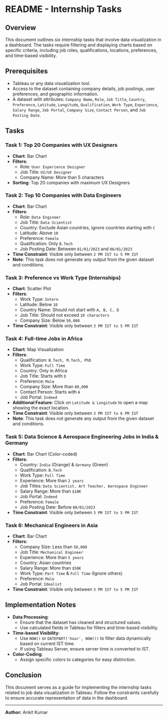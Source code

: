# README - Internship Tasks

## Overview
This document outlines six internship tasks that involve data visualization in a dashboard. The tasks require filtering and displaying charts based on specific criteria, including job roles, qualifications, locations, preferences, and time-based visibility.

## Prerequisites
- Tableau or any data visualization tool.
- Access to the dataset containing company details, job postings, user preferences, and geographic information.
- A dataset with attributes: `Company Name`, `Role`, `Job Title`, `Country`, `Preference`, `Latitude`, `Longitude`, `Qualification`, `Work Type`, `Experience`, `Salary Range`, `Job Portal`, `Company Size`, `Contact Person`, and `Job Posting Date`.

## Tasks

### Task 1: Top 20 Companies with UX Designers
- **Chart**: Bar Chart
- **Filters**:
  - Role: `User Experience Designer`
  - Job Title: `UI/UX Designer`
  - Company Name: More than 5 characters
- **Sorting**: Top 20 companies with maximum UX Designers

### Task 2: Top 10 Companies with Data Engineers
- **Chart**: Bar Chart
- **Filters**:
  - Role: `Data Engineer`
  - Job Title: `Data Scientist`
  - Country: Exclude Asian countries, ignore countries starting with `C`
  - Latitude: Above `10`
  - Preference: `Female`
  - Qualification: Only `B.Tech`
  - Job Posting Date: Between `01/01/2023` and `06/01/2023`
- **Time Constraint**: Visible only between `3 PM IST to 5 PM IST`
- **Note**: This task does not generate any output from the given dataset and conditions.

### Task 3: Preference vs Work Type (Internships)
- **Chart**: Scatter Plot
- **Filters**:
  - Work Type: `Intern`
  - Latitude: Below `10`
  - Country Name: Should not start with `A, B, C, D`
  - Job Title: Should not exceed `10 characters`
  - Company Size: Below `50,000`
- **Time Constraint**: Visible only between `3 PM IST to 5 PM IST`

### Task 4: Full-time Jobs in Africa
- **Chart**: Map Visualization
- **Filters**:
  - Qualification: `B.Tech, M.Tech, PhD`
  - Work Type: `Full Time`
  - Country: Only in Africa
  - Job Title: Starts with `D`
  - Preference: `Male`
  - Company Size: More than `80,000`
  - Contact Person: Starts with `A`
  - Job Portal: `Indeed`
- **Additional Feature**: Click on `Latitude & Longitude` to open a map showing the exact location.
- **Time Constraint**: Visible only between `3 PM IST to 6 PM IST`
- **Note**: This task does not generate any output from the given dataset and conditions.

### Task 5: Data Science & Aerospace Engineering Jobs in India & Germany
- **Chart**: Bar Chart (Color-coded)
- **Filters**:
  - Country: `India` (Orange) & `Germany` (Green)
  - Qualification: `B.Tech`
  - Work Type: `Full Time`
  - Experience: More than `2 years`
  - Job Titles: `Data Scientist, Art Teacher, Aerospace Engineer`
  - Salary Range: More than `$10K`
  - Job Portal: `Indeed`
  - Preference: `Female`
  - Job Posting Date: Before `08/01/2023`
- **Time Constraint**: Visible only between `3 PM IST to 5 PM IST`

### Task 6: Mechanical Engineers in Asia
- **Chart**: Bar Chart
- **Filters**:
  - Company Size: Less than `50,000`
  - Job Title: `Mechanical Engineer`
  - Experience: More than `5 years`
  - Country: Asian countries
  - Salary Range: More than `$50K`
  - Work Type: `Part Time` & `Full Time` (Ignore others)
  - Preference: `Male`
  - Job Portal: `Idealist`
- **Time Constraint**: Visible only between `3 PM IST to 5 PM IST`

## Implementation Notes
- **Data Processing**:
  - Ensure that the dataset has cleaned and structured values.
  - Use calculated fields in Tableau for filters and time-based visibility.
- **Time-based Visibility**:
  - Use `NOW()` or `DATEPART('hour', NOW())` to filter data dynamically based on current IST time.
  - If using Tableau Server, ensure server time is converted to IST.
- **Color-Coding**:
  - Assign specific colors to categories for easy distinction.

## Conclusion
This document serves as a guide for implementing the internship tasks related to job data visualization in Tableau. Follow the constraints carefully to ensure accurate representation of data in the dashboard.

---
**Author:** Ankit Kumar

